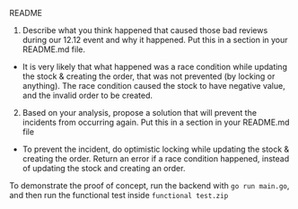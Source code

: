 README

1. Describe what you think happened that caused those bad reviews during our 12.12 event and why it happened. Put this in a section in
your README.md file.

- It is very likely that what happened was a race condition while updating the stock & creating the order, that was not prevented (by locking or anything). The race condition caused the stock to have negative value, and the invalid order to be created.

2. Based on your analysis, propose a solution that will prevent the incidents from occurring again. Put this in a section in your README.md
file

- To prevent the incident, do optimistic locking while updating the stock & creating the order. Return an error if a race condition happened, instead of updating the stock and creating an order.

To demonstrate the proof of concept, run the backend with `go run main.go`, and then run the functional test inside `functional test.zip`
 
